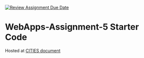[![Review Assignment Due Date](https://classroom.github.com/assets/deadline-readme-button-24ddc0f5d75046c5622901739e7c5dd533143b0c8e959d652212380cedb1ea36.svg)](https://classroom.github.com/a/7kKA03Up)
# WebApps-Assignment-5 Starter Code

Hosted at [CITIES document](https://44-563-webapps-f23.github.io/44563-webapps-f23-assignment5-saipriyajetti/cities.html)